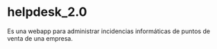 # helpdesk_2.0
Es una webapp para administrar incidencias informáticas de puntos de venta de una empresa.
